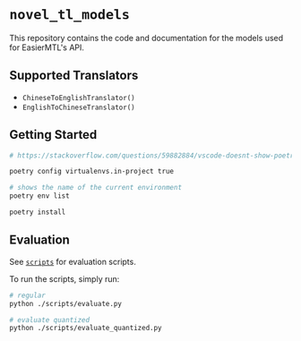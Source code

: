 # `novel_tl_models`

This repository contains the code and documentation for the models used for EasierMTL's API.

## Supported Translators

- `ChineseToEnglishTranslator()`
- `EnglishToChineseTranslator()`

## Getting Started

```bash
# https://stackoverflow.com/questions/59882884/vscode-doesnt-show-poetry-virtualenvs-in-select-interpreter-option

poetry config virtualenvs.in-project true

# shows the name of the current environment
poetry env list

poetry install
```

## Evaluation

See [`scripts`](./scripts) for evaluation scripts.

To run the scripts, simply run:

```bash
# regular
python ./scripts/evaluate.py

# evaluate quantized
python ./scripts/evaluate_quantized.py
```
